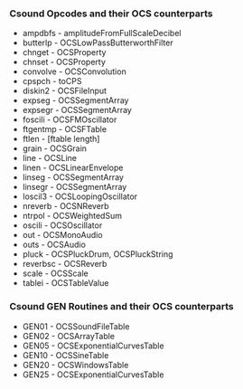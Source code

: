 ### Csound Opcodes and their OCS counterparts

* ampdbfs   - amplitudeFromFullScaleDecibel
* butterlp  - OCSLowPassButterworthFilter
* chnget    - OCSProperty
* chnset    - OCSProperty
* convolve  - OCSConvolution
* cpspch    - toCPS
* diskin2   - OCSFileInput
* expseg    - OCSSegmentArray
* expsegr   - OCSSegmentArray
* foscili   - OCSFMOscillator
* ftgentmp  - OCSFTable
* ftlen     - [ftable length]
* grain     - OCSGrain
* line      - OCSLine
* linen     - OCSLinearEnvelope
* linseg    - OCSSegmentArray
* linsegr   - OCSSegmentArray
* loscil3   - OCSLoopingOscillator
* nreverb   - OCSNReverb
* ntrpol    - OCSWeightedSum
* oscili    - OCSOscillator
* out       - OCSMonoAudio
* outs      - OCSAudio
* pluck     - OCSPluckDrum, OCSPluckString
* reverbsc  - OCSReverb
* scale     - OCSScale
* tablei    - OCSTableValue

### Csound GEN Routines and their OCS counterparts

* GEN01 - OCSSoundFileTable
* GEN02 - OCSArrayTable
* GEN05 - OCSExponentialCurvesTable
* GEN10 - OCSSineTable
* GEN20 - OCSWindowsTable
* GEN25 - OCSExponentialCurvesTable

